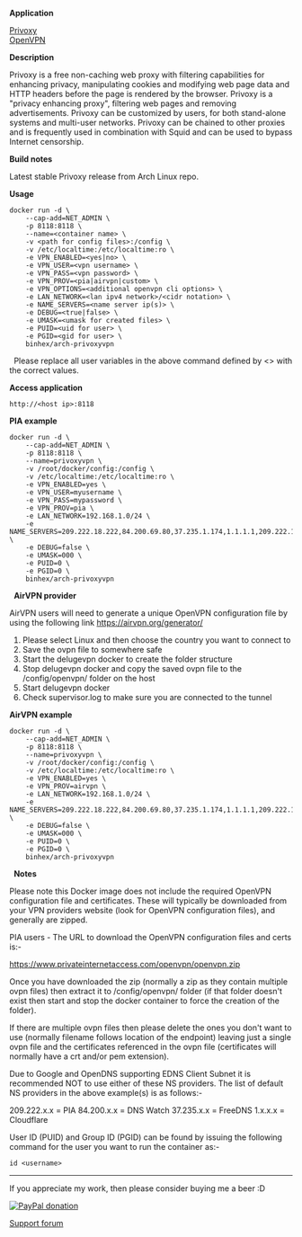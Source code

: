 **Application**

[Privoxy](http://www.privoxy.org/)  
[OpenVPN](https://openvpn.net/)  

**Description**

Privoxy is a free non-caching web proxy with filtering capabilities for enhancing privacy, manipulating cookies and modifying web page data and HTTP headers before the page is rendered by the browser. Privoxy is a "privacy enhancing proxy", filtering web pages and removing advertisements. Privoxy can be customized by users, for both stand-alone systems and multi-user networks. Privoxy can be chained to other proxies and is frequently used in combination with Squid and can be used to bypass Internet censorship.

**Build notes**

Latest stable Privoxy release from Arch Linux repo.

**Usage**
```
docker run -d \
    --cap-add=NET_ADMIN \
    -p 8118:8118 \
    --name=<container name> \
    -v <path for config files>:/config \
    -v /etc/localtime:/etc/localtime:ro \
    -e VPN_ENABLED=<yes|no> \
    -e VPN_USER=<vpn username> \
    -e VPN_PASS=<vpn password> \
    -e VPN_PROV=<pia|airvpn|custom> \
    -e VPN_OPTIONS=<additional openvpn cli options> \
    -e LAN_NETWORK=<lan ipv4 network>/<cidr notation> \
    -e NAME_SERVERS=<name server ip(s)> \
    -e DEBUG=<true|false> \
    -e UMASK=<umask for created files> \
    -e PUID=<uid for user> \
    -e PGID=<gid for user> \
    binhex/arch-privoxyvpn
```
&nbsp;
Please replace all user variables in the above command defined by <> with the correct values.

**Access application**

`http://<host ip>:8118`

**PIA example**
```
docker run -d \
    --cap-add=NET_ADMIN \
    -p 8118:8118 \
    --name=privoxyvpn \
    -v /root/docker/config:/config \
    -v /etc/localtime:/etc/localtime:ro \
    -e VPN_ENABLED=yes \
    -e VPN_USER=myusername \
    -e VPN_PASS=mypassword \
    -e VPN_PROV=pia \
    -e LAN_NETWORK=192.168.1.0/24 \
    -e NAME_SERVERS=209.222.18.222,84.200.69.80,37.235.1.174,1.1.1.1,209.222.18.218,37.235.1.177,84.200.70.40,1.0.0.1 \
    -e DEBUG=false \
    -e UMASK=000 \
    -e PUID=0 \
    -e PGID=0 \
    binhex/arch-privoxyvpn
```
&nbsp;
**AirVPN provider**

AirVPN users will need to generate a unique OpenVPN configuration
file by using the following link https://airvpn.org/generator/

1. Please select Linux and then choose the country you want to connect to
2. Save the ovpn file to somewhere safe
3. Start the delugevpn docker to create the folder structure
4. Stop delugevpn docker and copy the saved ovpn file to the /config/openvpn/ folder on the host
5. Start delugevpn docker
6. Check supervisor.log to make sure you are connected to the tunnel

**AirVPN example**
```
docker run -d \
    --cap-add=NET_ADMIN \
    -p 8118:8118 \
    --name=privoxyvpn \
    -v /root/docker/config:/config \
    -v /etc/localtime:/etc/localtime:ro \
    -e VPN_ENABLED=yes \
    -e VPN_PROV=airvpn \
    -e LAN_NETWORK=192.168.1.0/24 \
    -e NAME_SERVERS=209.222.18.222,84.200.69.80,37.235.1.174,1.1.1.1,209.222.18.218,37.235.1.177,84.200.70.40,1.0.0.1 \
    -e DEBUG=false \
    -e UMASK=000 \
    -e PUID=0 \
    -e PGID=0 \
    binhex/arch-privoxyvpn
```
&nbsp;
**Notes**

Please note this Docker image does not include the required OpenVPN configuration file and certificates. These will typically be downloaded from your VPN providers website (look for OpenVPN configuration files), and generally are zipped.

PIA users - The URL to download the OpenVPN configuration files and certs is:-

https://www.privateinternetaccess.com/openvpn/openvpn.zip

Once you have downloaded the zip (normally a zip as they contain multiple ovpn files) then extract it to /config/openvpn/ folder (if that folder doesn't exist then start and stop the docker container to force the creation of the folder).

If there are multiple ovpn files then please delete the ones you don't want to use (normally filename follows location of the endpoint) leaving just a single ovpn file and the certificates referenced in the ovpn file (certificates will normally have a crt and/or pem extension).

Due to Google and OpenDNS supporting EDNS Client Subnet it is recommended NOT to use either of these NS providers.
The list of default NS providers in the above example(s) is as follows:-

209.222.x.x = PIA
84.200.x.x = DNS Watch
37.235.x.x = FreeDNS
1.x.x.x = Cloudflare

User ID (PUID) and Group ID (PGID) can be found by issuing the following command for the user you want to run the container as:-

`id <username>`
___
If you appreciate my work, then please consider buying me a beer  :D

[![PayPal donation](https://www.paypal.com/en_US/i/btn/btn_donate_SM.gif)](https://www.paypal.com/cgi-bin/webscr?cmd=_s-xclick&hosted_button_id=MM5E27UX6AUU4)

[Support forum](https://forums.unraid.net/topic/78028-support-binhex-privoxyvpn/)